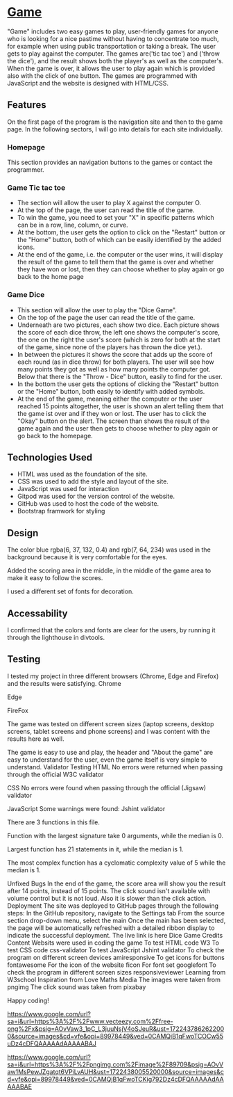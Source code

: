 # [Game](https://christianalamassi.github.io/Game/)

"Game" includes two easy games to play, user-friendly games for anyone who is looking for a nice pastime without having to concentrate too much, for example when using public transportation or taking a break. The user gets to play against the computer. The games are('tic tac toe') and ('throw the dice'), and the result shows both the player's as well as the computer's. When the game is over, it allows the user to play again which is provided also with the click of one button. The games are programmed with JavaScript and the website is designed with HTML/CSS.

## Features
On the first page of the program is the navigation site and then to the game page. In the following sectors, I will go into details for each site individually.

### Homepage
This section provides an navigation buttons to the games or contact the programmer.

### Game Tic tac toe
- The section will allow the user to play X against the computer O.
- At the top of the page, the user can read the title of the game.
- To win the game, you need to set your "X" in specific patterns which can be in a row, line, column, or curve.
- At the bottom, the user gets the option to click on the "Restart" button or the "Home" button, both of which can be easily identified by the added icons.
- At the end of the game, i.e. the computer or the user wins, it will display the result of the game to tell them that the game is over and whether they have won or lost, then they can choose whether to play again or go back to the home page

### Game Dice
- This section will allow the user to play the "Dice Game".
- On the top of the page the user can read the title of the game.
- Underneath are two pictures, each show two dice. Each picture shows the score of each dice throw, the left one shows the computer's score, the one on the right the user's score (which is zero for both at the start of the game, since none of the players has thrown the dice yet.).
- In between the pictures it shows the score that adds up the score of each round (as in dice throw) for both players. The user will see how many points they got as well as how many points the computer got. Below that there is the "Throw - Dice" button, easily to find for the user.
- In the bottom the user gets the options of clicking the "Restart" button or the "Home" button, both easily to identify with added symbols.
- At the end of the game, meaning either the computer or the user reached 15 points altogether, the user is shown an alert telling them that the game ist over and if they won or lost. The user has to click the "Okay" button on the alert. The screen than shows the result of the game again and the user then gets to choose whether to play again or go back to the homepage.


## Technologies Used
- HTML was used as the foundation of the site.
- CSS was used to add the style and layout of the site.
- JavaScript was used for interaction
- Gitpod was used for the version control of the website.
- GitHub was used to host the code of the website.
- Bootstrap framwork for styling

## Design
The color blue rgba(6, 37, 132, 0.4) and rgb(7, 64, 234) was used in the background because it is very comfortable for the eyes.

Added the scoring area in the middle, in the middle of the game area to make it easy to follow the scores.

I used a different set of fonts for decoration.

## Accessability
I confirmed that the colors and fonts are clear for the users, by running it through the lighthouse in divtools.



## Testing
I tested my project in three different browsers (Chrome, Edge and Firefox) and the results were satisfying.
Chrome



Edge


FireFox


The game was tested on different screen sizes (laptop screens, desktop screens, tablet screens and phone screens) and I was content with the results here as well.




The game is easy to use and play, the header and "About the game" are easy to understand for the user, even the game itself is very simple to understand.
Validator Testing
HTML
No errors were returned when passing through the official W3C validator

CSS
No errors were found when passing through the official (Jigsaw) validator

JavaScript
Some warnings were found: Jshint validator

There are 3 functions in this file.

Function with the largest signature take 0 arguments, while the median is 0.

Largest function has 21 statements in it, while the median is 1.

The most complex function has a cyclomatic complexity value of 5 while the median is 1.



Unfixed Bugs
In the end of the game, the score area will show you the result after 14 points, instead of 15 points.
The click sound isn't available with volume control but it is not loud. Also it is slower than the click action.
Deployment
The site was deployed to GitHub pages through the following steps:
In the GitHub repository, navigate to the Settings tab
From the source section drop-down menu, select the main
Once the main has been selected, the page will be automatically refreshed with a detailed ribbon display to indicate the successful deployment.
The live link is here Dice Game
Credits
Content
Websits were used in coding the game
To test HTML code W3
To test CSS code css-validator
To test JavaScript Jshint validator
To check the program on different screen devices amiresponsive
To get icons for buttons fontawesome
For the icon of the website ficon
For font set googlefont
To check the program in different screen sizes responsiveviewer
Learning from W3school
Inspiration from Love Maths
Media
The images were taken from pngimg
The click sound was taken from pixabay

Happy coding!


https://www.google.com/url?sa=i&url=https%3A%2F%2Fwww.vecteezy.com%2Ffree-png%2Fx&psig=AOvVaw3_1pC_L3juuNsjV4oSJeuR&ust=1722437862622000&source=images&cd=vfe&opi=89978449&ved=0CAMQjB1qFwoTCOCw55uDz4cDFQAAAAAdAAAAABAJ

https://www.google.com/url?sa=i&url=https%3A%2F%2Fpngimg.com%2Fimage%2F89709&psig=AOvVaw1MsPewJZgatqt6VPiLvAUH&ust=1722438005520000&source=images&cd=vfe&opi=89978449&ved=0CAMQjB1qFwoTCKig792Dz4cDFQAAAAAdAAAAABAE